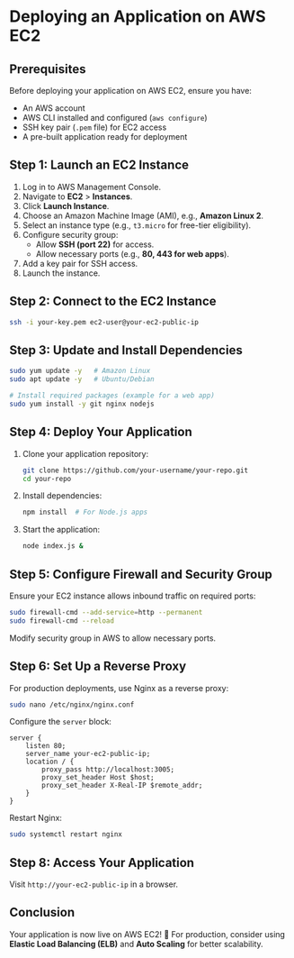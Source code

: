 # Deploying an Application on AWS EC2

## Prerequisites
Before deploying your application on AWS EC2, ensure you have:
- An AWS account
- AWS CLI installed and configured (`aws configure`)
- SSH key pair (`.pem` file) for EC2 access
- A pre-built application ready for deployment

## Step 1: Launch an EC2 Instance
1. Log in to AWS Management Console.
2. Navigate to **EC2** > **Instances**.
3. Click **Launch Instance**.
4. Choose an Amazon Machine Image (AMI), e.g., **Amazon Linux 2**.
5. Select an instance type (e.g., `t3.micro` for free-tier eligibility).
6. Configure security group:
   - Allow **SSH (port 22)** for access.
   - Allow necessary ports (e.g., **80, 443 for web apps**).
7. Add a key pair for SSH access.
8. Launch the instance.

## Step 2: Connect to the EC2 Instance
```sh
ssh -i your-key.pem ec2-user@your-ec2-public-ip
```

## Step 3: Update and Install Dependencies
```sh
sudo yum update -y   # Amazon Linux
sudo apt update -y   # Ubuntu/Debian

# Install required packages (example for a web app)
sudo yum install -y git nginx nodejs
```

## Step 4: Deploy Your Application
1. Clone your application repository:
   ```sh
   git clone https://github.com/your-username/your-repo.git
   cd your-repo	
   ```
2. Install dependencies:
   ```sh
   npm install  # For Node.js apps
   ```
3. Start the application:
   ```sh
   node index.js &
   ```

## Step 5: Configure Firewall and Security Group 
Ensure your EC2 instance allows inbound traffic on required ports:
```sh
sudo firewall-cmd --add-service=http --permanent
sudo firewall-cmd --reload
```

Modify security group in AWS to allow necessary ports.

## Step 6: Set Up a Reverse Proxy 
For production deployments, use Nginx as a reverse proxy:
```sh
sudo nano /etc/nginx/nginx.conf
```
Configure the `server` block:
```nginx
server {
    listen 80;
    server_name your-ec2-public-ip;
    location / {
        proxy_pass http://localhost:3005;
        proxy_set_header Host $host;
        proxy_set_header X-Real-IP $remote_addr;
    }
}
```
Restart Nginx:
```sh
sudo systemctl restart nginx
```

## Step 8: Access Your Application
Visit `http://your-ec2-public-ip` in a browser.

## Conclusion
Your application is now live on AWS EC2! 🎉 For production, consider using **Elastic Load Balancing (ELB)** and **Auto Scaling** for better scalability.
